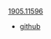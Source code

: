 [1905.11596](https://arxiv.org/pdf/1905.11596.pdf)

* [github](https://github.com/yihong-chen/lambda-opt)